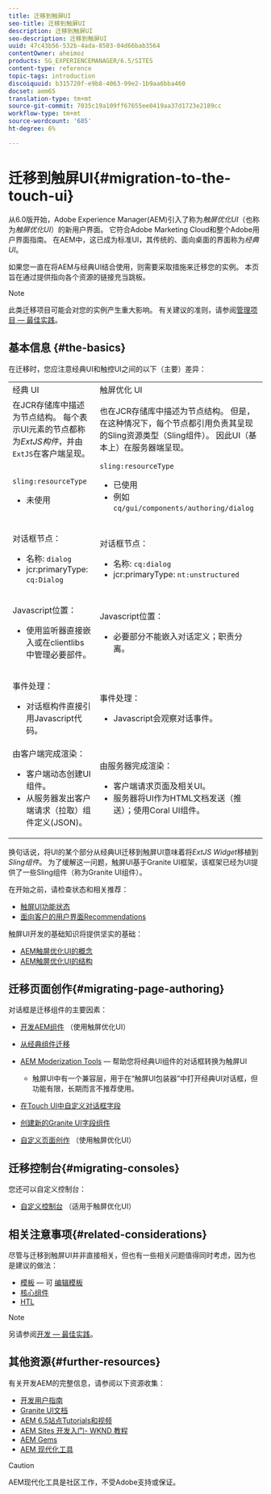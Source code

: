 ```yaml
---
title: 迁移到触屏UI
seo-title: 迁移到触屏UI
description: 迁移到触屏UI
seo-description: 迁移到触屏UI
uuid: 47c43b56-532b-4ada-8503-04d66bab3564
contentOwner: aheimoz
products: SG_EXPERIENCEMANAGER/6.5/SITES
content-type: reference
topic-tags: introduction
discoiquuid: b315720f-e9b8-4063-99e2-1b9aa6bba460
docset: aem65
translation-type: tm+mt
source-git-commit: 7035c19a109ff67655ee0419aa37d1723e2189cc
workflow-type: tm+mt
source-wordcount: '685'
ht-degree: 6%

---
```



# 迁移到触屏UI{#migration-to-the-touch-ui}

从6.0版开始，Adobe Experience Manager(AEM)引入了称为&#x200B;*触屏优化UI*（也称为&#x200B;*触屏优化UI*）的新用户界面。 它符合Adobe Marketing Cloud和整个Adobe用户界面指南。 在AEM中，这已成为标准UI，其传统的、面向桌面的界面称为&#x200B;*经典UI*。

如果您一直在将AEM与经典UI结合使用，则需要采取措施来迁移您的实例。 本页旨在通过提供指向各个资源的链接充当跳板。

>[!NOTE]
>
>此类迁移项目可能会对您的实例产生重大影响。 有关建议的准则，请参阅[管理项目 — 最佳实践](/help/managing/best-practices.md)。

## 基本信息 {#the-basics}

在迁移时，您应注意经典UI和触控UI之间的以下（主要）差异：

<table>
 <tbody>
  <tr>
   <td>经典 UI</td>
   <td>触屏优化 UI</td>
  </tr>
  <tr>
   <td>在JCR存储库中描述为节点结构。 每个表示UI元素的节点都称为<em>ExtJS构件</em>，并由<code>ExtJS</code>在客户端呈现。</td>
   <td>也在JCR存储库中描述为节点结构。 但是，在这种情况下，每个节点都引用负责其呈现的Sling资源类型（Sling组件）。 因此UI（基本上）在服务器端呈现。</td>
  </tr>
  <tr>
   <td><p><code>sling:resourceType</code></p>
    <ul>
     <li>未使用</li>
    </ul> </td>
   <td><code>sling:resourceType</code>
    <ul>
     <li>已使用</li>
     <li>例如<br /> <code>cq/gui/components/authoring/dialog</code><br /> </li>
    </ul> </td>
  </tr>
  <tr>
   <td><p>对话框节点：</p>
    <ul>
     <li>名称: <code>dialog</code></li>
     <li>jcr:primaryType: <code>cq:Dialog</code></li>
    </ul> </td>
   <td><p>对话框节点：</p>
    <ul>
     <li>名称: <code>cq:dialog</code></li>
     <li>jcr:primaryType: <code>nt:unstructured</code></li>
    </ul> </td>
  </tr>
  <tr>
   <td><p>Javascript位置：</p>
    <ul>
     <li>使用监听器直接嵌入或在clientlibs中管理必要部件。</li>
    </ul> </td>
   <td><p>Javascript位置：</p>
    <ul>
     <li>必要部分不能嵌入对话定义；职责分离。</li>
    </ul> </td>
  </tr>
  <tr>
   <td><p>事件处理：</p>
    <ul>
     <li>对话框构件直接引用Javascript代码。</li>
    </ul> </td>
   <td><p>事件处理：</p>
    <ul>
     <li>Javascript会观察对话事件。</li>
    </ul> </td>
  </tr>
  <tr>
   <td>由客户端完成渲染：
    <ul>
     <li>客户端动态创建UI组件。</li>
     <li>从服务器发出客户端请求（拉取）组件定义(JSON)。</li>
    </ul> </td>
   <td>由服务器完成渲染：
    <ul>
     <li>客户端请求页面及相关UI。</li>
     <li>服务器将UI作为HTML文档发送（推送）；使用Coral UI组件。<br /> </li>
    </ul> </td>
  </tr>
 </tbody>
</table>

换句话说，将UI的某个部分从经典UI迁移到触屏UI意味着将&#x200B;*ExtJS Widget*&#x200B;移植到&#x200B;*Sling组件*。 为了缓解这一问题，触屏UI基于Granite UI框架，该框架已经为UI提供了一些Sling组件（称为Granite UI组件）。

在开始之前，请检查状态和相关推荐：

* [触屏UI功能状态](/help/release-notes/touch-ui-features-status.md)
* [面向客户的用户界面Recommendations](/help/sites-deploying/ui-recommendations.md)

触屏UI开发的基础知识将提供坚实的基础：

* [AEM触屏优化UI的概念](/help/sites-developing/touch-ui-concepts.md)
* [AEM触屏优化UI的结构](/help/sites-developing/touch-ui-structure.md)

## 迁移页面创作{#migrating-page-authoring}

对话框是迁移组件的主要因素：

* [开发AEM组件](/help/sites-developing/developing-components.md) （使用触屏优化UI）
* [从经典组件迁移](/help/sites-developing/developing-components.md#migrating-from-a-classic-component)
* [AEM Moderization Tools](/help/sites-developing/modernization-tools.md)  — 帮助您将经典UI组件的对话框转换为触屏UI

   * 触屏UI中有一个兼容层，用于在“触屏UI包装器”中打开经典UI对话框，但功能有限，长期而言不推荐使用。

* [在Touch UI中自定义对话框字段](https://helpx.adobe.com/experience-manager/kt/eseminars/gems/aem-customizing-dialog-fields-in-touch-ui.html)
* [创建新的Granite UI字段组件](/help/sites-developing/granite-ui-component.md)
* [自定义页面创作](/help/sites-developing/customizing-page-authoring-touch.md) （使用触屏优化UI）

## 迁移控制台{#migrating-consoles}

您还可以自定义控制台：

* [自定义控制台](/help/sites-developing/customizing-consoles-touch.md) （适用于触屏优化UI）

## 相关注意事项{#related-considerations}

尽管与迁移到触屏UI并非直接相关，但也有一些相关问题值得同时考虑，因为也是建议的做法：

* [模板](/help/sites-developing/templates.md)  — 可 [编辑模板](/help/sites-developing/page-templates-editable.md)
* [核心组件](https://docs.adobe.com/content/help/zh-Hans/experience-manager-core-components/using/introduction.html)
* [HTL](https://docs.adobe.com/content/help/zh-Hans/experience-manager-htl/using/overview.html)

>[!NOTE]
>
>另请参阅[开发 — 最佳实践](/help/sites-developing/best-practices.md)。

## 其他资源{#further-resources}

有关开发AEM的完整信息，请参阅以下资源收集：

* [开发用户指南](/help/sites-developing/home.md)
* [Granite UI文档](https://helpx.adobe.com/experience-manager/6-5/sites/developing/using/reference-materials/granite-ui/api/jcr_root/libs/granite/ui/index.html)
* [AEM 6.5站点Tutorials和视频](https://docs.adobe.com/content/help/en/experience-manager-learn/sites/overview.html)
* [AEM Sites 开发入门- WKND 教程](/help/sites-developing/getting-started.md)
* [AEM Gems](https://helpx.adobe.com/experience-manager/kt/eseminars/gems/aem-index.html)
* [AEM 现代化工具](https://opensource.adobe.com/aem-modernize-tools/)

>[!CAUTION]
>
>AEM现代化工具是社区工作，不受Adobe支持或保证。

